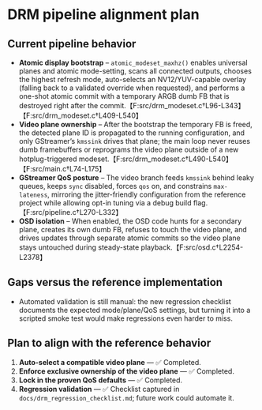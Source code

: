 # DRM pipeline alignment plan

## Current pipeline behavior
- **Atomic display bootstrap** – `atomic_modeset_maxhz()` enables universal planes and atomic mode-setting, scans all connected
  outputs, chooses the highest refresh mode, auto-selects an NV12/YUV-capable overlay (falling back to a validated override when
  requested), and performs a one-shot atomic commit with a temporary ARGB dumb FB that is destroyed right after the commit.【F:src/drm_modeset.c†L96-L343】【F:src/drm_modeset.c†L409-L540】
- **Video plane ownership** – After the bootstrap the temporary FB is freed, the detected plane ID is propagated to the running
  configuration, and only GStreamer’s `kmssink` drives that plane; the main loop never reuses dumb framebuffers or reprograms the
  video plane outside of a new hotplug-triggered modeset.【F:src/drm_modeset.c†L490-L540】【F:src/main.c†L74-L175】
- **GStreamer QoS posture** – The video branch feeds `kmssink` behind leaky queues, keeps `sync` disabled, forces `qos` on, and
  constrains `max-lateness`, mirroring the jitter-friendly configuration from the reference project while allowing opt-in tuning
  via a debug build flag.【F:src/pipeline.c†L270-L332】
- **OSD isolation** – When enabled, the OSD code hunts for a secondary plane, creates its own dumb FB, refuses to touch the video
  plane, and drives updates through separate atomic commits so the video plane stays untouched during steady-state playback.【F:src/osd.c†L2254-L2378】

## Gaps versus the reference implementation
- Automated validation is still manual: the new regression checklist documents the expected mode/plane/QoS settings, but turning
  it into a scripted smoke test would make regressions even harder to miss.

## Plan to align with the reference behavior
1. **Auto-select a compatible video plane** — ✅ Completed.
2. **Enforce exclusive ownership of the video plane** — ✅ Completed.
3. **Lock in the proven QoS defaults** — ✅ Completed.
4. **Regression validation** — ✅ Checklist captured in `docs/drm_regression_checklist.md`; future work could automate it.
